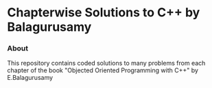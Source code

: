 # Chapterwise Solutions to C++ by Balagurusamy

### About

This repository contains coded solutions to many problems from each chapter of the book "Objected Oriented Programming with C++"
by E.Balagurusamy
